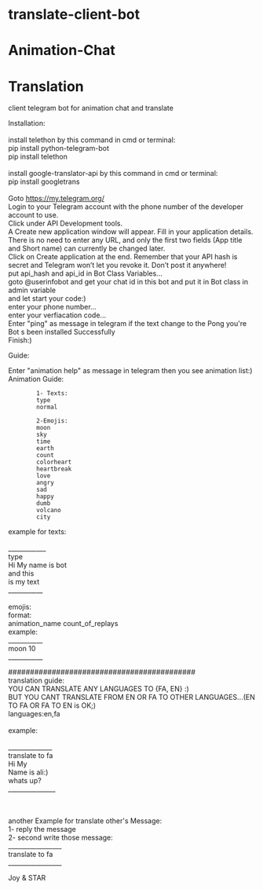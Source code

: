 # translate-client-bot
# Animation-Chat
# Translation


client telegram bot for animation chat and translate<br/>

Installation:<br/><br/>
install telethon by this command in cmd or terminal:<br/>
pip install python-telegram-bot<br/>
pip install telethon<br/><br/>
install google-translator-api by this command in cmd or terminal:<br/>
pip install googletrans<br/></br>
Goto https://my.telegram.org/ <br/>
Login to your Telegram account with the phone number of the developer account to use.<br/>
Click under API Development tools.<br/>
A Create new application window will appear. Fill in your application details. There is no need to enter any URL, and only the first two fields (App title and Short name) can currently be changed later.<br/>
Click on Create application at the end. Remember that your API hash is secret and Telegram won’t let you revoke it. Don’t post it anywhere!<br/>
put api_hash and api_id in Bot Class Variables...<br/>
goto @userinfobot and get your chat id in this bot and put it in Bot class in admin variable<br/>
and let start your code:)<br/>
enter your phone number...<br/>
enter your verfiacation code...<br/>
Enter "ping" as message in telegram if the text change to the Pong you're Bot s been installed Successfully<br/>
Finish:)<br/>

Guide:<br/>

Enter "animation help" as message in telegram then you see animation list:)<br/>
Animation Guide:

            1- Texts:
            type
            normal

            2-Emojis:
            moon
            sky
            time
            earth
            count
            colorheart
            heartbreak
            love
            angry
            sad
            happy
            dumb
            volcano
            city

           
example for texts:<br/><br/>
____________<br/>
type<br/>
Hi My name is bot<br/>
and this<br/>
is my text<br/>
___________<br/>
<br/>
emojis:<br/>
format:</br>
animation_name count_of_replays<br/>
example:<br/>
___________<br/>
moon 10<br/>
___________<br/>

###########################################<br/>
translation guide:<br/>
YOU CAN TRANSLATE ANY LANGUAGES TO {FA, EN} :)<br/>
BUT YOU CANT TRANSLATE FROM EN OR FA TO OTHER LANGUAGES...(EN TO FA OR FA TO EN is OK;)<br/>
languages:en,fa<br/>
<br/>
example:<br/>
<br/>
______________<br/>
translate to fa<br/>
Hi My<br/>
Name is ali:)<br/>
whats up?<br/>
_______________<br/>

<br/><br/>
another Example for translate other's Message:<br/>
1- reply the message<br/>
2- second write those message:<br/>
_________________<br/>
translate to fa<br/>
_________________<br/>

Joy & STAR
